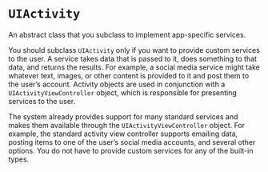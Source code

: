 # `UIActivity`

An abstract class that you subclass to implement app-specific services.

You should subclass `UIActivity` only if you want to provide custom services to
the user. A service takes data that is passed to it, does something to that
data, and returns the results. For example, a social media service might take
whatever text, images, or other content is provided to it and post them to the
user’s account. Activity objects are used in conjunction with a
`UIActivityViewController` object, which is responsible for presenting services to
the user.

The system already provides support for many standard services and makes them
available through the `UIActivityViewController` object. For example, the standard
activity view controller supports emailing data, posting items to one of the
user’s social media accounts, and several other options. You do not have to
provide custom services for any of the built-in types.
